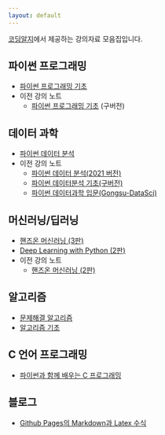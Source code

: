 ```yaml
---
layout: default
---
```


[코딩알지](https://github.com/codingalzi/codingalzi.github.io)에서 제공하는 강의자료 모음집입니다.

## 파이썬 프로그래밍

* [파이썬 프로그래밍 기초](https://codingalzi.github.io/pybook/)
* 이전 강의 노트
    * [파이썬 프로그래밍 기초](https://formal.hknu.ac.kr/ProgInPython/) (구버전)

## 데이터 과학

* [파이썬 데이터 분석](https://codingalzi.github.io/datapy/)
* 이전 강의 노트
    * [파이썬 데이터 분석(2021 버전)](https://codingalzi.github.io/pydata/)
    * [파이썬 데이터분석 기초(구버전)](http://formal.hknu.ac.kr/DataAnalysisInPython/)
    * [파이썬 데이터과학 입문(Gongsu-DataSci)](https://formal.hknu.ac.kr/Gongsu-DataSci/)

## 머신러닝/딥러닝

* [핸즈온 머신러닝 (3판)](https://codingalzi.github.io/handson-ml3/)
* [Deep Learning with Python (2판)](https://codingalzi.github.io/dlp/)
* 이전 강의 노트
    * [핸즈온 머신러닝 (2판)](https://codingalzi.github.io/handson-ml2/)

## 알고리즘

* [문제해결 알고리즘](https://codingalzi.github.io/algopy/)
* [알고리즘 기초](https://codingrg-hknu.github.io/FoundationsOfAlgorithms/)

## C 언어 프로그래밍

* [파이썬과 함께 배우는 C 프로그래밍](https://codingrg-hknu.github.io/NadoCoding-C-Python/)

## 블로그

* [Github Pages의 Markdown과 Latex 수식](./blogs/mathjax_support.md)
